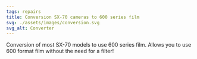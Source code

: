 ```yaml
---
tags: repairs
title: Conversion SX-70 cameras to 600 series film 
svg: ./assets/images/conversion.svg
svg_alt: Converter
---
```

Conversion of most SX-70 models to use 600 series film. Allows you to use 600 format film without the need for a filter!
